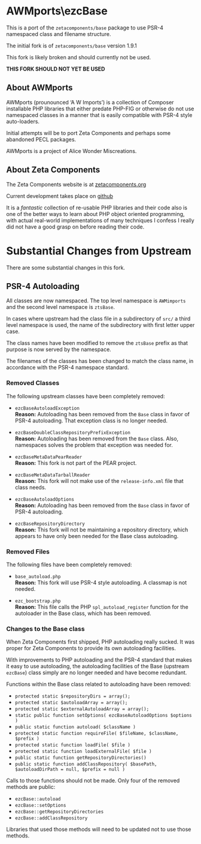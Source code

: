 AWMports\ezcBase
================

This is a port of the `zetacomponents/base` package to use PSR-4 namespaced
class and filename structure.

The initial fork is of `zetacomponents/base` version 1.9.1

This fork is likely broken and should currently not be used.

__THIS FORK SHOULD NOT YET BE USED__

About AWMports
--------------

AWMports (prounounced ‘A W Imports’) is a collection of Composer installable PHP
libraries that either predate PHP-FIG or otherwise do not use namespaced
classes in a manner that is easily compatible with PSR-4 style auto-loaders.

Initial attempts will be to port Zeta Components and perhaps some abandoned PECL
packages.

AWMports is a project of Alice Wonder Miscreations.

About Zeta Components
---------------------

The Zeta Components website is at [zetacomponents.org](http://zetacomponents.org/)

Current development takes place on [github](https://github.com/zetacomponents)

It is a *fantastic* collection of re-usable PHP libraries and their code also
is one of the better ways to learn about PHP object oriented programming, with
actual real-world implementations of many techniques I confess I really did not
have a good grasp on before reading their code.


Substantial Changes from Upstream
=================================

There are some substantial changes in this fork.

PSR-4 Autoloading
-----------------

All classes are now namespaced. The top level namespace is `AWMimports` and the
second level namespace is `ztsBase`.

In cases where upstream had the class file in a subdirectory of `src/` a third
level namespace is used, the name of the subdirectory with first letter upper
case.

The class names have been modified to remove the `ztsBase` prefix as that
purpose is now served by the namespace.

The filenames of the classes has been changed to match the class name, in
accordance with the PSR-4 namespace standard.

### Removed Classes

The following upstream classes have been completely removed:

* `ezcBaseAutoloadException`  
  __Reason:__ Autoloading has been removed from the `Base` class in favor of
  PSR-4 autoloading. That exception class is no longer needed.

* `ezcBaseDoubleClassRepositoryPrefixException`  
  __Reason:__ Autoloading has been removed from the `Base` class. Also,
  namespaces solves the problem that exception was needed for.

* `ezcBaseMetaDataPearReader`  
  __Reason:__ This fork is not part of the PEAR project.

* `ezcBaseMetaDataTarballReader`  
  __Reason:__ This fork will not make use of the `release-info.xml` file that
  class needs.
  
* `ezcBaseAutoloadOptions`  
  __Reason:__ Autoloading has been removed from the `Base` class in favor of
  PSR-4 autoloading.
  
* `ezcBaseRepositoryDirectory`  
  __Reason:__ This fork will not be maintaining a repository directory, which
  appears to have only been needed for the Base class autoloading.
  
### Removed Files

The following files have been completely removed:

* `base_autoload.php`  
  __Reason:__ This fork will use PSR-4 style autoloading. A classmap is not
  needed.
  
* `ezc_bootstrap.php`  
  __Reason:__ This file calls the PHP `spl_autoload_register` function for the
  autoloader in the Base class, which has been removed.
  
### Changes to the Base class

When Zeta Components first shipped, PHP autoloading really sucked. It was
proper for Zeta Components to provide its own autoloading facilities.

With improvements to PHP autoloading and the PSR-4 standard that makes it easy
to use autoloading, the autoloading facilities of the Base (upstream `ezcBase`)
class simply are no longer needed and have become redundant.

Functions within the Base class related to autoloading have been removed:

* `protected static $repositoryDirs = array();`
* `protected static $autoloadArray = array();`
* `protected static $externalAutoloadArray = array();`
* `static public function setOptions( ezcBaseAutoloadOptions $options )`
* `public static function autoload( $className )`
* `protected static function requireFile( $fileName, $className, $prefix )`
* `protected static function loadFile( $file )`
* `protected static function loadExternalFile( $file )`
* `public static function getRepositoryDirectories()`
* `public static function addClassRepository( $basePath, $autoloadDirPath = null, $prefix = null )`

Calls to those functions should not be made. Only four of the removed methods are public:

* `ezcBase::autoload`
* `ezcBase::setOptions`
* `ezcBase::getRepositoryDirectories`
* `ezcBase::addClassRepository`

Libraries that used those methods will need to be updated not to use those methods.

